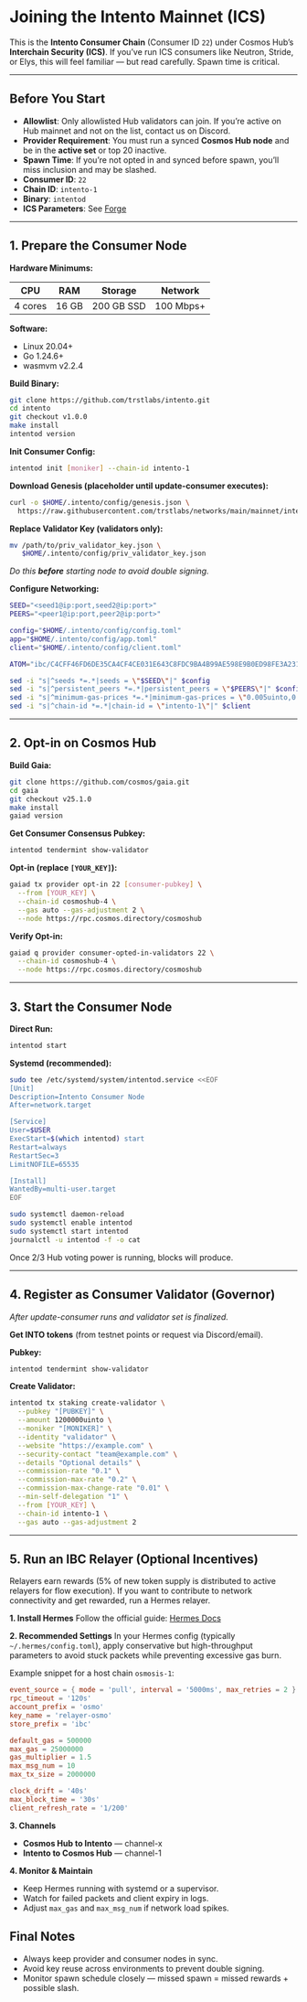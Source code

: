 # **Joining the Intento Mainnet (ICS)**

This is the **Intento Consumer Chain** (Consumer ID `22`) under Cosmos Hub’s **Interchain Security (ICS)**.
If you’ve run ICS consumers like Neutron, Stride, or Elys, this will feel familiar — but read carefully.
Spawn time is critical.

---

## **Before You Start**

- **Allowlist**: Only allowlisted Hub validators can join. If you’re active on Hub mainnet and not on the list, contact us on Discord.
- **Provider Requirement**: You must run a synced **Cosmos Hub node** and be in the **active set** or top 20 inactive.
- **Spawn Time**: If you’re not opted in and synced before spawn, you’ll miss inclusion and may be slashed.
- **Consumer ID**: `22`
- **Chain ID**: `intento-1`
- **Binary**: `intentod`
- **ICS Parameters**: See [Forge](https://forge.cosmos.network/chain/22)

---

## **1. Prepare the Consumer Node**

**Hardware Minimums:**

| CPU     | RAM   | Storage    | Network   |
| ------- | ----- | ---------- | --------- |
| 4 cores | 16 GB | 200 GB SSD | 100 Mbps+ |

**Software:**

- Linux 20.04+
- Go 1.24.6+
- wasmvm v2.2.4

**Build Binary:**

```bash
git clone https://github.com/trstlabs/intento.git
cd intento
git checkout v1.0.0
make install
intentod version
```

**Init Consumer Config:**

```bash
intentod init [moniker] --chain-id intento-1
```

**Download Genesis (placeholder until update-consumer executes):**

```bash
curl -o $HOME/.intento/config/genesis.json \
  https://raw.githubusercontent.com/trstlabs/networks/main/mainnet/intento-1/genesis.json
```

**Replace Validator Key (validators only):**

```bash
mv /path/to/priv_validator_key.json \
   $HOME/.intento/config/priv_validator_key.json
```

_Do this **before** starting node to avoid double signing._

**Configure Networking:**

```bash
SEED="<seed1@ip:port,seed2@ip:port>"
PEERS="<peer1@ip:port,peer2@ip:port>"

config="$HOME/.intento/config/config.toml"
app="$HOME/.intento/config/app.toml"
client="$HOME/.intento/config/client.toml"

ATOM="ibc/C4CFF46FD6DE35CA4CF4CE031E643C8FDC9BA4B99AE598E9B0ED98FE3A2319F9"

sed -i "s|^seeds *=.*|seeds = \"$SEED\"|" $config
sed -i "s|^persistent_peers *=.*|persistent_peers = \"$PEERS\"|" $config
sed -i "s|^minimum-gas-prices *=.*|minimum-gas-prices = \"0.005uinto,0.001$ATOM\"|" $app
sed -i "s|^chain-id *=.*|chain-id = \"intento-1\"|" $client
```

---

## **2. Opt-in on Cosmos Hub**

**Build Gaia:**

```bash
git clone https://github.com/cosmos/gaia.git
cd gaia
git checkout v25.1.0
make install
gaiad version
```

**Get Consumer Consensus Pubkey:**

```bash
intentod tendermint show-validator
```

**Opt-in (replace `[YOUR_KEY]`):**

```bash
gaiad tx provider opt-in 22 [consumer-pubkey] \
  --from [YOUR_KEY] \
  --chain-id cosmoshub-4 \
  --gas auto --gas-adjustment 2 \
  --node https://rpc.cosmos.directory/cosmoshub
```

**Verify Opt-in:**

```bash
gaiad q provider consumer-opted-in-validators 22 \
  --chain-id cosmoshub-4 \
  --node https://rpc.cosmos.directory/cosmoshub
```

---

## **3. Start the Consumer Node**

**Direct Run:**

```bash
intentod start
```

**Systemd (recommended):**

```bash
sudo tee /etc/systemd/system/intentod.service <<EOF
[Unit]
Description=Intento Consumer Node
After=network.target

[Service]
User=$USER
ExecStart=$(which intentod) start
Restart=always
RestartSec=3
LimitNOFILE=65535

[Install]
WantedBy=multi-user.target
EOF

sudo systemctl daemon-reload
sudo systemctl enable intentod
sudo systemctl start intentod
journalctl -u intentod -f -o cat
```

Once 2/3 Hub voting power is running, blocks will produce.

---

## **4. Register as Consumer Validator (Governor)**

_After update-consumer runs and validator set is finalized._

**Get INTO tokens** (from testnet points or request via Discord/email).

**Pubkey:**

```bash
intentod tendermint show-validator
```

**Create Validator:**

```bash
intentod tx staking create-validator \
  --pubkey "[PUBKEY]" \
  --amount 1200000uinto \
  --moniker "[MONIKER]" \
  --identity "validator" \
  --website "https://example.com" \
  --security-contact "team@example.com" \
  --details "Optional details" \
  --commission-rate "0.1" \
  --commission-max-rate "0.2" \
  --commission-max-change-rate "0.01" \
  --min-self-delegation "1" \
  --from [YOUR_KEY] \
  --chain-id intento-1 \
  --gas auto --gas-adjustment 2
```

---

## **5. Run an IBC Relayer (Optional Incentives)**

Relayers earn rewards (5% of new token supply is distributed to active relayers for flow execution).
If you want to contribute to network connectivity and get rewarded, run a Hermes relayer.

**1. Install Hermes**
Follow the official guide: [Hermes Docs](https://hermes.informal.systems/)

**2. Recommended Settings**
In your Hermes config (typically `~/.hermes/config.toml`), apply conservative but high-throughput parameters to avoid stuck packets while preventing excessive gas burn.

Example snippet for a host chain `osmosis-1`:

```toml
event_source = { mode = 'pull', interval = '5000ms', max_retries = 2 }
rpc_timeout = '120s'
account_prefix = 'osmo'
key_name = 'relayer-osmo'
store_prefix = 'ibc'

default_gas = 500000
max_gas = 25000000
gas_multiplier = 1.5
max_msg_num = 10
max_tx_size = 2000000

clock_drift = '40s'
max_block_time = '30s'
client_refresh_rate = '1/200'
```

**3. Channels**

- **Cosmos Hub to Intento** — channel-x
- **Intento to Cosmos Hub** — channel-1

**4. Monitor & Maintain**

- Keep Hermes running with systemd or a supervisor.
- Watch for failed packets and client expiry in logs.
- Adjust `max_gas` and `max_msg_num` if network load spikes.

## **Final Notes**

- Always keep provider and consumer nodes in sync.
- Avoid key reuse across environments to prevent double signing.
- Monitor spawn schedule closely — missed spawn = missed rewards + possible slash.
